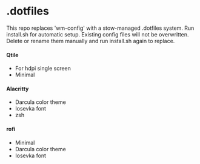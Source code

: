 # .dotfiles

This repo replaces 'wm-config' with a stow-managed .dotfiles system. 
Run install.sh for automatic setup. Existing config files will not be overwritten. Delete or rename them manually and run install.sh again to replace.

#### Qtile
- For hdpi single screen
- Minimal

#### Alacritty
- Darcula color theme
- Iosevka font
- zsh

#### rofi
- Minimal
- Darcula color theme
- Iosevka font
